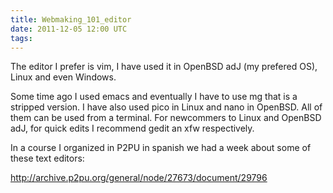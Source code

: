 ```yaml
---
title: Webmaking_101_editor
date: 2011-12-05 12:00 UTC
tags:
---
```

The editor I prefer is vim, I have used it in OpenBSD adJ (my prefered OS), Linux and even Windows.  

Some time ago I used emacs and eventually I have to use mg that is a stripped version.  I have also used pico in Linux and nano in OpenBSD.  All of them can be used from a terminal.  For newcommers to Linux and OpenBSD adJ, for quick edits I recommend gedit an xfw respectively.

In a course I organized in P2PU in spanish we had a week about some of these text editors:

http://archive.p2pu.org/general/node/27673/document/29796
